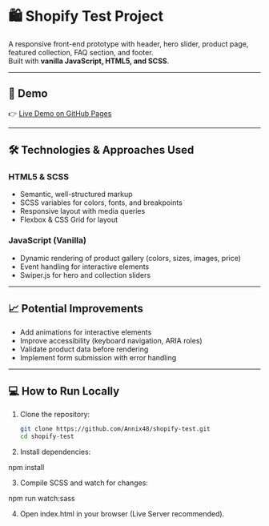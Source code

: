 # 🛍 Shopify Test Project

A responsive front-end prototype with header, hero slider, product page, featured collection, FAQ section, and footer.  
Built with **vanilla JavaScript, HTML5, and SCSS**.

---

## 🚀 Demo
👉 [Live Demo on GitHub Pages](https://annix48.github.io/shopify-test/)

---

## 🛠 Technologies & Approaches Used

### HTML5 & SCSS
- Semantic, well-structured markup  
- SCSS variables for colors, fonts, and breakpoints  
- Responsive layout with media queries  
- Flexbox & CSS Grid for layout  

### JavaScript (Vanilla)
- Dynamic rendering of product gallery (colors, sizes, images, price)  
- Event handling for interactive elements  
- Swiper.js for hero and collection sliders  

---

## 📈 Potential Improvements
- Add animations for interactive elements  
- Improve accessibility (keyboard navigation, ARIA roles)  
- Validate product data before rendering  
- Implement form submission with error handling  

---

## 💻 How to Run Locally
1. Clone the repository:
   ```bash
   git clone https://github.com/Annix48/shopify-test.git
   cd shopify-test
2. Install dependencies:

npm install

3. Compile SCSS and watch for changes:

npm run watch:sass


4. Open index.html in your browser (Live Server recommended).